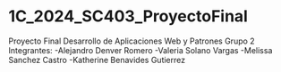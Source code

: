 # 1C_2024_SC403_ProyectoFinal
Proyecto Final Desarrollo de Aplicaciones Web y Patrones
Grupo 2
Integrantes:
-Alejandro Denver Romero
-Valeria Solano Vargas
-Melissa Sanchez Castro
-Katherine Benavides Gutierrez
